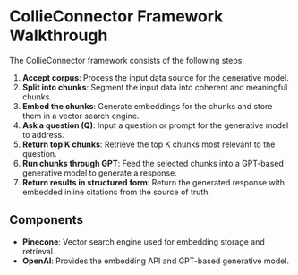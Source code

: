 # CollieConnector Framework Walkthrough

The CollieConnector framework consists of the following steps:

1. **Accept corpus**: Process the input data source for the generative model.
2. **Split into chunks**: Segment the input data into coherent and meaningful chunks.
3. **Embed the chunks**: Generate embeddings for the chunks and store them in a vector search engine.
4. **Ask a question (Q)**: Input a question or prompt for the generative model to address.
5. **Return top K chunks**: Retrieve the top K chunks most relevant to the question.
6. **Run chunks through GPT**: Feed the selected chunks into a GPT-based generative model to generate a response.
7. **Return results in structured form**: Return the generated response with embedded inline citations from the source of truth.

## Components

- **Pinecone**: Vector search engine used for embedding storage and retrieval.
- **OpenAI**: Provides the embedding API and GPT-based generative model.


